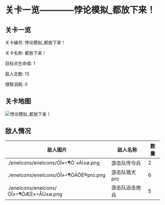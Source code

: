 # 关卡一览————悖论模拟_都放下来！


## 关卡一览

关卡编号: 悖论模拟_都放下来！

关卡名称: 都放下来！

目标点生命值: 1

敌人总数: 13

理智消耗: 0


## 关卡地图
![悖论模拟_都放下来！](./oprMap/悖论模拟_都放下来！.png)

## 敌人情况

| 敌人图片 | 敌人名称 | 数量  |
|---------|-----|-----|
| ./eneIcons/eneIcons/ÓÎ»÷¶Ó´«Áî±ø.png| 游击队传令兵  |   2  |
| ./eneIcons/eneIcons/ÓÎ»÷¶ÓÁÔÈ®pro.png| 游击队猎犬pro  |   6  |
| ./eneIcons/eneIcons/ÓÎ»÷¶ÓÆÈ»÷ÅÚ±ø.png| 游击队迫击炮兵  |   5  |
